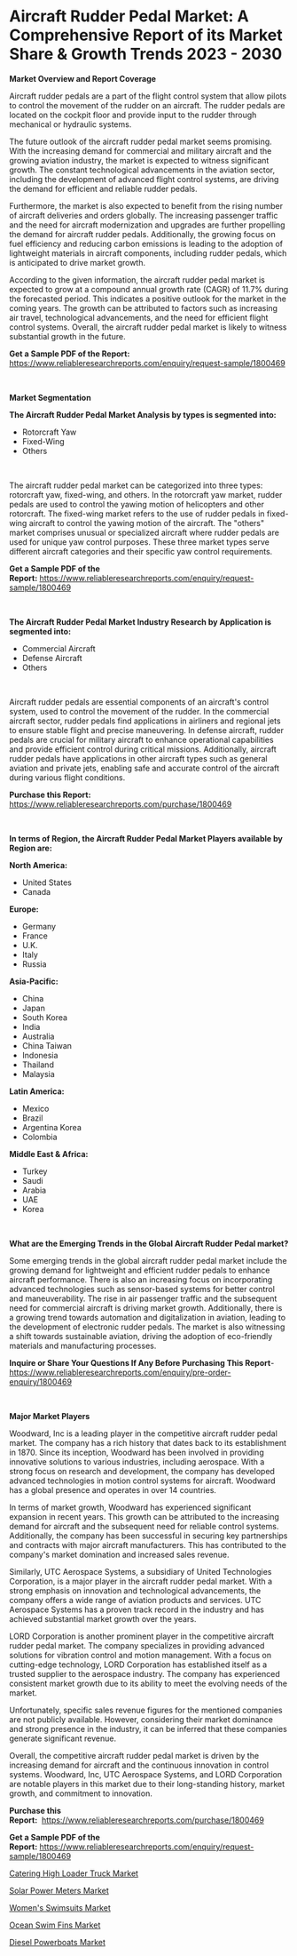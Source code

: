 <p><h1>Aircraft Rudder Pedal Market: A Comprehensive Report of its Market Share & Growth Trends 2023 - 2030</h1></p><p><strong>Market Overview and Report Coverage</strong></p>
<p><p>Aircraft rudder pedals are a part of the flight control system that allow pilots to control the movement of the rudder on an aircraft. The rudder pedals are located on the cockpit floor and provide input to the rudder through mechanical or hydraulic systems.</p><p>The future outlook of the aircraft rudder pedal market seems promising. With the increasing demand for commercial and military aircraft and the growing aviation industry, the market is expected to witness significant growth. The constant technological advancements in the aviation sector, including the development of advanced flight control systems, are driving the demand for efficient and reliable rudder pedals.</p><p>Furthermore, the market is also expected to benefit from the rising number of aircraft deliveries and orders globally. The increasing passenger traffic and the need for aircraft modernization and upgrades are further propelling the demand for aircraft rudder pedals. Additionally, the growing focus on fuel efficiency and reducing carbon emissions is leading to the adoption of lightweight materials in aircraft components, including rudder pedals, which is anticipated to drive market growth.</p><p>According to the given information, the aircraft rudder pedal market is expected to grow at a compound annual growth rate (CAGR) of 11.7% during the forecasted period. This indicates a positive outlook for the market in the coming years. The growth can be attributed to factors such as increasing air travel, technological advancements, and the need for efficient flight control systems. Overall, the aircraft rudder pedal market is likely to witness substantial growth in the future.</p></p>
<p><strong>Get a Sample PDF of the Report:</strong> <a href="https://www.reliableresearchreports.com/enquiry/request-sample/1800469">https://www.reliableresearchreports.com/enquiry/request-sample/1800469</a></p>
<p>&nbsp;</p>
<p><strong>Market Segmentation</strong></p>
<p><strong>The Aircraft Rudder Pedal Market Analysis by types is segmented into:</strong></p>
<p><ul><li>Rotorcraft Yaw</li><li>Fixed-Wing</li><li>Others</li></ul></p>
<p>&nbsp;</p>
<p><p>The aircraft rudder pedal market can be categorized into three types: rotorcraft yaw, fixed-wing, and others. In the rotorcraft yaw market, rudder pedals are used to control the yawing motion of helicopters and other rotorcraft. The fixed-wing market refers to the use of rudder pedals in fixed-wing aircraft to control the yawing motion of the aircraft. The "others" market comprises unusual or specialized aircraft where rudder pedals are used for unique yaw control purposes. These three market types serve different aircraft categories and their specific yaw control requirements.</p></p>
<p><strong>Get a Sample PDF of the Report:</strong>&nbsp;<a href="https://www.reliableresearchreports.com/enquiry/request-sample/1800469">https://www.reliableresearchreports.com/enquiry/request-sample/1800469</a></p>
<p>&nbsp;</p>
<p><strong>The Aircraft Rudder Pedal Market Industry Research by Application is segmented into:</strong></p>
<p><ul><li>Commercial Aircraft</li><li>Defense Aircraft</li><li>Others</li></ul></p>
<p>&nbsp;</p>
<p><p>Aircraft rudder pedals are essential components of an aircraft's control system, used to control the movement of the rudder. In the commercial aircraft sector, rudder pedals find applications in airliners and regional jets to ensure stable flight and precise maneuvering. In defense aircraft, rudder pedals are crucial for military aircraft to enhance operational capabilities and provide efficient control during critical missions. Additionally, aircraft rudder pedals have applications in other aircraft types such as general aviation and private jets, enabling safe and accurate control of the aircraft during various flight conditions.</p></p>
<p><strong>Purchase this Report:</strong>&nbsp; <a href="https://www.reliableresearchreports.com/purchase/1800469">https://www.reliableresearchreports.com/purchase/1800469</a></p>
<p>&nbsp;</p>
<p><strong>In terms of Region, the Aircraft Rudder Pedal Market Players available by Region are:</strong></p>
<p>
    <p> <strong> North America: </strong>
        <ul>
            <li>United States</li>
            <li>Canada</li>
        </ul>
        </p> 
    <p> <strong> Europe: </strong>
        <ul>
            <li>Germany</li>
            <li>France</li>
            <li>U.K.</li>
            <li>Italy</li>
            <li>Russia</li>
        </ul>
        </p> 
    <p> <strong> Asia-Pacific: </strong>
        <ul>
            <li>China</li>
            <li>Japan</li>
            <li>South Korea</li>
            <li>India</li>
            <li>Australia</li>
            <li>China Taiwan</li>
            <li>Indonesia</li>
            <li>Thailand</li>
            <li>Malaysia</li>
        </ul>
        </p> 
    <p> <strong> Latin America: </strong>
        <ul>
            <li>Mexico</li>
            <li>Brazil</li>
            <li>Argentina Korea</li>
            <li>Colombia</li>
        </ul>
        </p> 
    <p> <strong> Middle East & Africa: </strong>
        <ul>
            <li>Turkey</li>
            <li>Saudi</li>
            <li>Arabia</li>
            <li>UAE</li>
            <li>Korea</li>
        </ul>
    </p>
    </p>
<p>&nbsp;</p>
<p><strong>What are the Emerging Trends in the Global Aircraft Rudder Pedal market?</strong></p>
<p><p>Some emerging trends in the global aircraft rudder pedal market include the growing demand for lightweight and efficient rudder pedals to enhance aircraft performance. There is also an increasing focus on incorporating advanced technologies such as sensor-based systems for better control and maneuverability. The rise in air passenger traffic and the subsequent need for commercial aircraft is driving market growth. Additionally, there is a growing trend towards automation and digitalization in aviation, leading to the development of electronic rudder pedals. The market is also witnessing a shift towards sustainable aviation, driving the adoption of eco-friendly materials and manufacturing processes.</p></p>
<p><strong>Inquire or Share Your Questions If Any Before Purchasing This Report</strong>- <a href="https://www.reliableresearchreports.com/enquiry/pre-order-enquiry/1800469">https://www.reliableresearchreports.com/enquiry/pre-order-enquiry/1800469</a></p>
<p>&nbsp;</p>
<p><strong>Major Market Players</strong></p>
<p><p>Woodward, Inc is a leading player in the competitive aircraft rudder pedal market. The company has a rich history that dates back to its establishment in 1870. Since its inception, Woodward has been involved in providing innovative solutions to various industries, including aerospace. With a strong focus on research and development, the company has developed advanced technologies in motion control systems for aircraft. Woodward has a global presence and operates in over 14 countries.</p><p>In terms of market growth, Woodward has experienced significant expansion in recent years. This growth can be attributed to the increasing demand for aircraft and the subsequent need for reliable control systems. Additionally, the company has been successful in securing key partnerships and contracts with major aircraft manufacturers. This has contributed to the company's market domination and increased sales revenue.</p><p>Similarly, UTC Aerospace Systems, a subsidiary of United Technologies Corporation, is a major player in the aircraft rudder pedal market. With a strong emphasis on innovation and technological advancements, the company offers a wide range of aviation products and services. UTC Aerospace Systems has a proven track record in the industry and has achieved substantial market growth over the years.</p><p>LORD Corporation is another prominent player in the competitive aircraft rudder pedal market. The company specializes in providing advanced solutions for vibration control and motion management. With a focus on cutting-edge technology, LORD Corporation has established itself as a trusted supplier to the aerospace industry. The company has experienced consistent market growth due to its ability to meet the evolving needs of the market.</p><p>Unfortunately, specific sales revenue figures for the mentioned companies are not publicly available. However, considering their market dominance and strong presence in the industry, it can be inferred that these companies generate significant revenue.</p><p>Overall, the competitive aircraft rudder pedal market is driven by the increasing demand for aircraft and the continuous innovation in control systems. Woodward, Inc, UTC Aerospace Systems, and LORD Corporation are notable players in this market due to their long-standing history, market growth, and commitment to innovation.</p></p>
<p><strong>Purchase this Report:</strong>&nbsp;&nbsp;<a href="https://www.reliableresearchreports.com/purchase/1800469">https://www.reliableresearchreports.com/purchase/1800469</a></p>
<p></p>
<p><strong>Get a Sample PDF of the Report:</strong>&nbsp;<a href="https://www.reliableresearchreports.com/enquiry/request-sample/1800469">https://www.reliableresearchreports.com/enquiry/request-sample/1800469</a></p>
<p><p><a href="https://github.com/marloy8/Market-Research-Report-List-1/blob/main/catering-high-loader-truck-market.md">Catering High Loader Truck Market</a></p><p><a href="https://www.linkedin.com/pulse/solar-power-meters-market-size-2023-2030-global-industrial-jsoge/">Solar Power Meters Market</a></p><p><a href="https://medium.com/@moribenton733320/womens-swimsuits-market-trends-forecast-and-competitive-analysis-to-2030-64c07fb0c1e9">Women's Swimsuits Market</a></p><p><a href="https://medium.com/@jerez43343/ocean-swim-fins-market-analysis-and-sze-forecasted-for-period-from-2023-to-2030-886daa854a92">Ocean Swim Fins Market</a></p><p><a href="https://github.com/aliciawhite5576/Market-Research-Report-List-1/blob/main/diesel-powerboats-market.md">Diesel Powerboats Market</a></p></p>